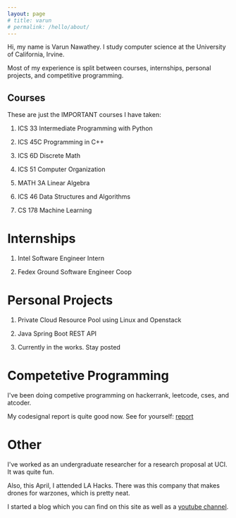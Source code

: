 ```yaml
---
layout: page
# title: varun
# permalink: /hello/about/
---
```


Hi, my name is Varun Nawathey. I study computer science at the University of California, Irvine.

Most of my experience is split between courses, internships, personal projects, and competitive programming.



## Courses

These are just the IMPORTANT courses I have taken:

1. ICS 33		Intermediate Programming with Python

2. ICS 45C		Programming in C++

3. ICS 6D		Discrete Math

4. ICS 51		Computer Organization

5. MATH 3A		Linear Algebra

6. ICS 46		Data Structures and Algorithms

7. CS 178		Machine Learning



# Internships

1. Intel		Software Engineer Intern

2. Fedex Ground		Software Engineer Coop



# Personal Projects

1. Private Cloud Resource Pool using Linux and Openstack
2. Java Spring Boot REST API

3. Currently in the works. Stay posted



# Competetive Programming

I've been doing competive programming on hackerrank, leetcode, cses, and atcoder.

My codesignal report is quite good now. See for yourself:
[report](a)

# Other

I've worked as an undergraduate researcher for a research proposal at UCI. It was quite fun.

Also, this April, I attended LA Hacks. There was this company that makes drones for warzones, which is pretty neat.

I started a blog which you can find on this site as well as a [youtube channel](b).

[a]: https://app.codesignal.com/evaluation-result/YX2cpBpgifYv9LjE6?accessToken=8xYonWqgz42msHsYF-irrjtBPsq5q8p74RJoqYacA9
[b]: https://www.youtube.com/channel/UCYyaD89QqfCwwZ-RYG0W8aQ
